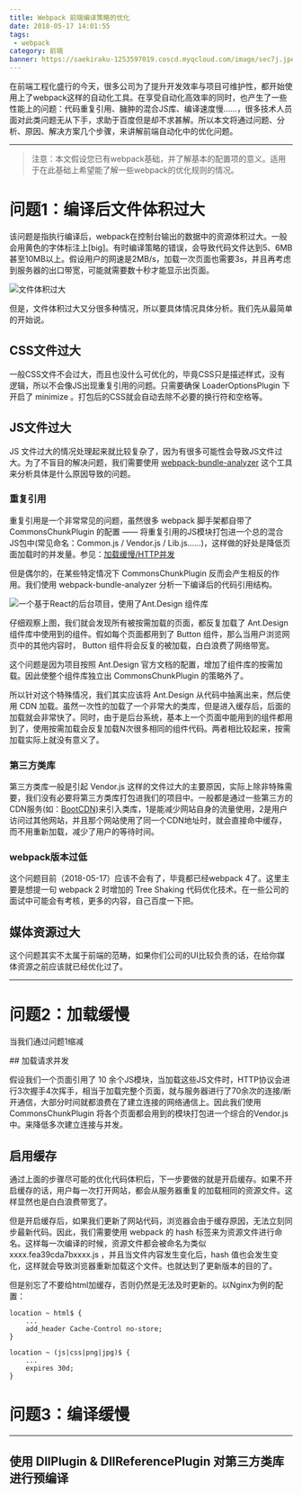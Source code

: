 ```yaml
---
title: Webpack 前端编译策略的优化
date: 2018-05-17 14:01:55
tags:
 - webpack
category: 前端
banner: https://saekiraku-1253597019.coscd.myqcloud.com/image/sec7j.jpeg
---
```


在前端工程化盛行的今天，很多公司为了提升开发效率与项目可维护性，都开始使用上了webpack这样的自动化工具。在享受自动化高效率的同时，也产生了一些性能上的问题：代码重复引用、臃肿的混合JS库、编译速度慢……，很多技术人员面对此类问题无从下手，求助于百度但是却不求甚解。所以本文将通过问题、分析、原因、解决方案几个步骤，来讲解前端自动化中的优化问题。

<!-- more -->

---

> 注意：本文假设您已有webpack基础，并了解基本的配置项的意义。适用于在此基础上希望能了解一些webpack的优化规则的情况。

# 问题1：编译后文件体积过大

该问题是指执行编译后，webpack在控制台输出的数据中的资源体积过大。一般会用黄色的字体标注上[big]。有时编译策略的错误，会导致代码文件达到5、6MB甚至10MB以上。假设用户的网速是2MB/s，加载一次页面也需要3s，并且再考虑到服务器的出口带宽，可能就需要数十秒才能显示出页面。

![文件体积过大](https://saekiraku-1253597019.coscd.myqcloud.com/image/hya65.png)

但是，文件体积过大又分很多种情况，所以要具体情况具体分析。我们先从最简单的开始说。

## CSS文件过大

一般CSS文件不会过大，而且也没什么可优化的，毕竟CSS只是描述样式，没有逻辑，所以不会像JS出现重复引用的问题。只需要确保 LoaderOptionsPlugin 下开启了 minimize 。打包后的CSS就会自动去除不必要的换行符和空格等。

## JS文件过大

JS 文件过大的情况处理起来就比较复杂了，因为有很多可能性会导致JS文件过大。为了不盲目的解决问题，我们需要使用 [webpack-bundle-analyzer](https://www.npmjs.com/package/webpack-bundle-analyzer) 这个工具来分析具体是什么原因导致的问题。

### 重复引用

重复引用是一个非常常见的问题，虽然很多 webpack 脚手架都自带了 CommonsChunkPlugin 的配置 —— 将重复引用的JS模块打包进一个总的混合JS包中(常见命名：Common.js / Vendor.js / Lib.js……)，这样做的好处是降低页面加载时的并发量。参见：[加载缓慢/HTTP并发](#HTTP并发)

但是偶尔的，在某些特定情况下 CommonsChunkPlugin 反而会产生相反的作用。我们使用 webpack-bundle-analyzer 分析一下编译后的代码引用结构。

![一个基于React的后台项目，使用了Ant.Design 组件库](https://saekiraku-1253597019.coscd.myqcloud.com/image/0tup3.png)

仔细观察上图，我们就会发现所有被按需加载的页面，都反复加载了 Ant.Design 组件库中使用到的组件。假如每个页面都用到了 Button 组件，那么当用户浏览网页中的其他内容时， Button 组件将会反复的被加载，白白浪费了网络带宽。

这个问题是因为项目按照 Ant.Design 官方文档的配置，增加了组件库的按需加载。因此使整个组件库独立出 CommonsChunkPlugin 的策略外了。

所以针对这个特殊情况，我们其实应该将 Ant.Design 从代码中抽离出来，然后使用 CDN 加载。虽然一次性的加载了一个非常大的类库，但是进入缓存后，后面的加载就会非常快了。同时，由于是后台系统，基本上一个页面中能用到的组件都用到了，使用按需加载会反复加载N次很多相同的组件代码。两者相比较起来，按需加载实际上就没有意义了。

### 第三方类库

第三方类库一般是引起 Vendor.js 这样的文件过大的主要原因，实际上除非特殊需要，我们没有必要将第三方类库打包进我们的项目中。一般都是通过一些第三方的CDN服务(如：[BootCDN](http://www.bootcdn.cn))来引入类库，1是能减少网站自身的流量使用，2是用户访问过其他网站，并且那个网站使用了同一个CDN地址时，就会直接命中缓存，而不用重新加载，减少了用户的等待时间。

### webpack版本过低

这个问题目前（2018-05-17）应该不会有了，毕竟都已经webpack 4了。这里主要是想提一句 webpack 2 时增加的 Tree Shaking 代码优化技术。在一些公司的面试中可能会有考核，更多的内容，自己百度一下把。

## 媒体资源过大

这个问题其实不太属于前端的范畴，如果你们公司的UI比较负责的话，在给你媒体资源之前应该就已经优化过了。

---

# 问题2：加载缓慢

当我们通过问题1缩减

<span id="HTTP并发">
## 加载请求并发

假设我们一个页面引用了 10 余个JS模块，当加载这些JS文件时，HTTP协议会进行3次握手4次挥手，相当于加载完整个页面，就与服务器进行了70余次的连接/断开通信，大部分时间就都浪费在了建立连接的网络通信上。因此我们使用 CommonsChunkPlugin 将各个页面都会用到的模块打包进一个综合的Vendor.js中。来降低多次建立连接与并发。

## 启用缓存

通过上面的步骤尽可能的优化代码体积后，下一步要做的就是开启缓存。如果不开启缓存的话，用户每一次打开网站，都会从服务器重复的加载相同的资源文件。这样显然也是白白浪费带宽了。

但是开启缓存后，如果我们更新了网站代码，浏览器会由于缓存原因，无法立刻同步最新代码。因此，我们需要使用 webpack 的 hash 标签来为资源文件进行命名。这样每一次编译的时候，资源文件都会被命名为类似 xxxx.fea39cda7bxxxx.js ，并且当文件内容发生变化后，hash 值也会发生变化，这样就会导致浏览器重新加载这个文件。也就达到了更新版本的目的了。

但是别忘了不要给html加缓存，否则仍然是无法及时更新的。以Nginx为例的配置：

```nginx
location ~ html$ {
	...
	add_header Cache-Control no-store;
}

location ~ (js|css|png|jpg)$ {
	...
	expires 30d;
}
```

# 问题3：编译缓慢

---

## 使用 DllPlugin & DllReferencePlugin 对第三方类库进行预编译

